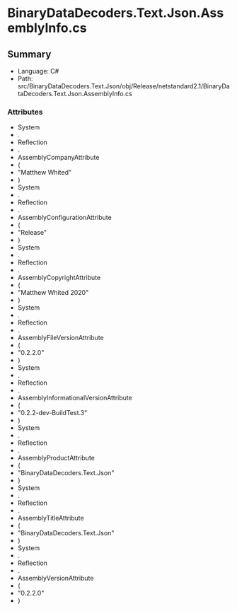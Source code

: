 ﻿# BinaryDataDecoders.Text.Json.AssemblyInfo.cs

## Summary

* Language: C#
* Path: src/BinaryDataDecoders.Text.Json/obj/Release/netstandard2.1/BinaryDataDecoders.Text.Json.AssemblyInfo.cs

### Attributes

 - System
 - .
 - Reflection
 - .
 - AssemblyCompanyAttribute
 - (
 - "Matthew Whited"
 - )
 - System
 - .
 - Reflection
 - .
 - AssemblyConfigurationAttribute
 - (
 - "Release"
 - )
 - System
 - .
 - Reflection
 - .
 - AssemblyCopyrightAttribute
 - (
 - "Matthew Whited 2020"
 - )
 - System
 - .
 - Reflection
 - .
 - AssemblyFileVersionAttribute
 - (
 - "0.2.2.0"
 - )
 - System
 - .
 - Reflection
 - .
 - AssemblyInformationalVersionAttribute
 - (
 - "0.2.2-dev-BuildTest.3"
 - )
 - System
 - .
 - Reflection
 - .
 - AssemblyProductAttribute
 - (
 - "BinaryDataDecoders.Text.Json"
 - )
 - System
 - .
 - Reflection
 - .
 - AssemblyTitleAttribute
 - (
 - "BinaryDataDecoders.Text.Json"
 - )
 - System
 - .
 - Reflection
 - .
 - AssemblyVersionAttribute
 - (
 - "0.2.2.0"
 - )


